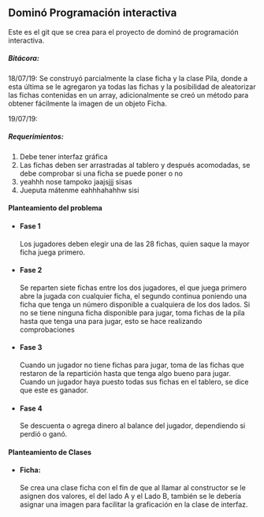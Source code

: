 ## Dominó Programación interactiva
Este es el git que se crea para el proyecto de dominó de programación interactiva.

##### Bitácora:
18/07/19: Se construyó parcialmente la clase ficha y la clase Pila, donde a esta última se le agregaron ya todas las fichas y la posibilidad de aleatorizar las fichas contenidas en un array, adicionalmente se creó un método para obtener fácilmente la imagen de un objeto Ficha.

19/07/19: 

##### Requerimientos:
1. Debe tener interfaz gráfica
2. Las fichas deben ser arrastradas al tablero y después acomodadas, se debe comprobar si una ficha se puede poner o no
3. yeahhh nose tampoko jaajsjjj sisas
4. Jueputa mátenme eahhhahahhw sisi

#### Planteamiento del problema

- #### Fase 1
    Los jugadores deben elegir una de las 28 fichas, quien saque la mayor ficha juega primero.
- #### Fase 2 
    Se reparten siete fichas entre los dos jugadores, el que juega primero abre la jugada con cualquier ficha, el segundo continua poniendo una ficha que tenga un número disponible a cualquiera de los dos lados.
    Si no se tiene ninguna ficha disponible para jugar, toma fichas de la pila hasta que tenga una para jugar, esto se hace realizando comprobaciones
- #### Fase 3
    Cuando un jugador no tiene fichas para jugar, toma de las fichas que restaron de la repartición hasta que tenga algo bueno para jugar.
    Cuando un jugador haya puesto todas sus fichas en el tablero, se dice que este es ganador.
- #### Fase 4
    Se descuenta o agrega dinero al balance del jugador, dependiendo si perdió o ganó.

#### Planteamiento de Clases
- #### Ficha:
    Se crea una clase ficha con el fin de que al llamar al constructor se le asignen dos valores, el del lado A y el Lado B, también se le debería asignar una imagen para facilitar la graficación en la clase de interfaz.


